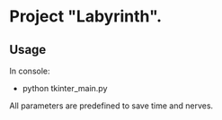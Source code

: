 # Project "Labyrinth".

## Usage
 In console:
 
 - python tkinter_main.py
 
 All parameters are predefined to save time and nerves.
